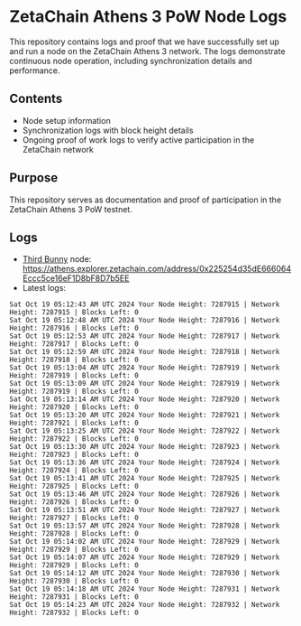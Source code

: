 # ZetaChain Athens 3 PoW Node Logs
This repository contains logs and proof that we have successfully set up and run a node on the ZetaChain Athens 3 network. The logs demonstrate continuous node operation, including synchronization details and performance.

## Contents
- Node setup information
- Synchronization logs with block height details
- Ongoing proof of work logs to verify active participation in the ZetaChain network

## Purpose
This repository serves as documentation and proof of participation in the ZetaChain Athens 3 PoW testnet.

## Logs

- [Third Bunny](https://thirdbunny.xyz/) node: https://athens.explorer.zetachain.com/address/0x225254d35dE666064Eccc5ce16eF1D8bF8D7b5EE
- Latest logs:
```
Sat Oct 19 05:12:43 AM UTC 2024 Your Node Height: 7287915 | Network Height: 7287915 | Blocks Left: 0
Sat Oct 19 05:12:48 AM UTC 2024 Your Node Height: 7287916 | Network Height: 7287916 | Blocks Left: 0
Sat Oct 19 05:12:53 AM UTC 2024 Your Node Height: 7287917 | Network Height: 7287917 | Blocks Left: 0
Sat Oct 19 05:12:59 AM UTC 2024 Your Node Height: 7287918 | Network Height: 7287918 | Blocks Left: 0
Sat Oct 19 05:13:04 AM UTC 2024 Your Node Height: 7287919 | Network Height: 7287919 | Blocks Left: 0
Sat Oct 19 05:13:09 AM UTC 2024 Your Node Height: 7287919 | Network Height: 7287919 | Blocks Left: 0
Sat Oct 19 05:13:14 AM UTC 2024 Your Node Height: 7287920 | Network Height: 7287920 | Blocks Left: 0
Sat Oct 19 05:13:20 AM UTC 2024 Your Node Height: 7287921 | Network Height: 7287921 | Blocks Left: 0
Sat Oct 19 05:13:25 AM UTC 2024 Your Node Height: 7287922 | Network Height: 7287922 | Blocks Left: 0
Sat Oct 19 05:13:30 AM UTC 2024 Your Node Height: 7287923 | Network Height: 7287923 | Blocks Left: 0
Sat Oct 19 05:13:36 AM UTC 2024 Your Node Height: 7287924 | Network Height: 7287924 | Blocks Left: 0
Sat Oct 19 05:13:41 AM UTC 2024 Your Node Height: 7287925 | Network Height: 7287925 | Blocks Left: 0
Sat Oct 19 05:13:46 AM UTC 2024 Your Node Height: 7287926 | Network Height: 7287926 | Blocks Left: 0
Sat Oct 19 05:13:51 AM UTC 2024 Your Node Height: 7287927 | Network Height: 7287927 | Blocks Left: 0
Sat Oct 19 05:13:57 AM UTC 2024 Your Node Height: 7287928 | Network Height: 7287928 | Blocks Left: 0
Sat Oct 19 05:14:02 AM UTC 2024 Your Node Height: 7287929 | Network Height: 7287929 | Blocks Left: 0
Sat Oct 19 05:14:07 AM UTC 2024 Your Node Height: 7287929 | Network Height: 7287929 | Blocks Left: 0
Sat Oct 19 05:14:12 AM UTC 2024 Your Node Height: 7287930 | Network Height: 7287930 | Blocks Left: 0
Sat Oct 19 05:14:18 AM UTC 2024 Your Node Height: 7287931 | Network Height: 7287931 | Blocks Left: 0
Sat Oct 19 05:14:23 AM UTC 2024 Your Node Height: 7287932 | Network Height: 7287932 | Blocks Left: 0
```

